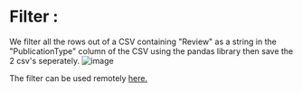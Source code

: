 # Filter :
We filter all the rows out of a CSV containing "Review" as a string in the "PublicationType" column of the CSV using the pandas library then save the 2 csv's seperately.
![image](https://github.com/Yash-29-10-2003/ohslBCDA/assets/89728102/4e9b1436-0849-44b3-b971-c4c808fe4bcb)

The filter can be used remotely [here.](https://colab.research.google.com/drive/1OTO0ddv6b0014DVwPhwnC_tm2ZvnrYJe?usp=sharing)
